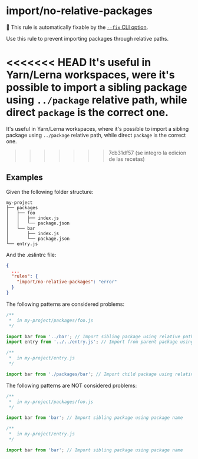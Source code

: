 # import/no-relative-packages

🔧 This rule is automatically fixable by the [`--fix` CLI option](https://eslint.org/docs/latest/user-guide/command-line-interface#--fix).

<!-- end auto-generated rule header -->

Use this rule to prevent importing packages through relative paths.

<<<<<<< HEAD
It's useful in Yarn/Lerna workspaces, were it's possible to import a sibling
package using `../package` relative path, while direct `package` is the correct one.
=======
It's useful in Yarn/Lerna workspaces, where it's possible to import a sibling package using `../package` relative path, while direct `package` is the correct one.
>>>>>>> 7cb31df57 (se integro la edicion de las recetas)

## Examples

Given the following folder structure:

```pt
my-project
├── packages
│   ├── foo
│   │   ├── index.js
│   │   └── package.json
│   └── bar
│       ├── index.js
│       └── package.json
└── entry.js
```

And the .eslintrc file:

```json
{
  ...
  "rules": {
    "import/no-relative-packages": "error"
  }
}
```

The following patterns are considered problems:

```js
/**
 *  in my-project/packages/foo.js
 */

import bar from '../bar'; // Import sibling package using relative path
import entry from '../../entry.js'; // Import from parent package using relative path

/**
 *  in my-project/entry.js
 */

import bar from './packages/bar'; // Import child package using relative path
```

The following patterns are NOT considered problems:

```js
/**
 *  in my-project/packages/foo.js
 */

import bar from 'bar'; // Import sibling package using package name

/**
 *  in my-project/entry.js
 */

import bar from 'bar'; // Import sibling package using package name
```
